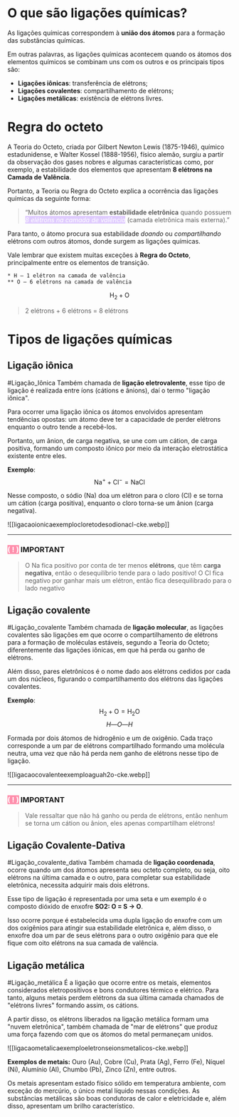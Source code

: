 
# O que são ligações químicas?

As ligações químicas correspondem à **união dos átomos** para a formação das substâncias químicas.

Em outras palavras, as ligações químicas acontecem quando os átomos dos elementos químicos se combinam uns com os outros e os principais tipos são:

- **Ligações iônicas**: transferência de elétrons;
- **Ligações covalentes**: compartilhamento de elétrons;
- **Ligações metálicas**: existência de elétrons livres.

# Regra do octeto

A Teoria do Octeto, criada por Gilbert Newton Lewis (1875-1946), químico estadunidense, e Walter Kossel (1888-1956), físico alemão, surgiu a partir da observação dos gases nobres e algumas características como, por exemplo, a estabilidade dos elementos que apresentam **8 elétrons na Camada de Valência**.

Portanto, a Teoria ou Regra do Octeto explica a ocorrência das ligações químicas da seguinte forma:
>
> “Muitos átomos apresentam **estabilidade eletrônica** quando possuem <mark style="color:#fff; font-style: italic;background: #D2B3FFA6;">8 elétrons na camada de valência</mark> (camada eletrônica mais externa).”

Para tanto, o átomo procura sua estabilidade *doando* ou *compartilhando* elétrons com outros átomos, donde surgem as ligações químicas.

Vale lembrar que existem muitas exceções à **Regra do Octeto**, principalmente entre os elementos de transição.

``` EXEMPLO (H2O)
* H — 1 elétron na camada de valência
** O — 6 elétrons na camada de valência
```

$$\mathrm{H}_{2}+\mathrm{O}$$
> 2 elétrons + 6 elétrons = 8 elétrons 

# Tipos de ligações químicas

## Ligação iônica
#Ligação_Iônica
Também chamada de **ligação eletrovalente**, esse tipo de ligação é realizada entre íons (cátions e ânions), daí o termo "ligação iônica".

Para ocorrer uma ligação iônica os átomos envolvidos apresentam tendências opostas: um átomo deve ter a capacidade de perder elétrons enquanto o outro tende a recebê-los.

Portanto, um ânion, de carga negativa, se une com um cátion, de carga positiva, formando um composto iônico por meio da interação eletrostática existente entre eles.

**Exemplo**: 
$$\mathrm{Na}^++\mathrm{Cl}^-=\mathrm{NaCl}$$

Nesse composto, o sódio (Na) doa um elétron para o cloro (Cl) e se torna um cátion (carga positiva), enquanto o cloro torna-se um ânion (carga negativa).

![[ligacaoionicaexemplocloretodesodionacl-cke.webp]]

---

### <mark style="background: #FF5582A6;color:#fff;">( ! )</mark>  IMPORTANT
> 
> O Na fica positivo por conta de ter menos **elétrons**, que têm **carga negativa**, então o desequilíbrio tende para o lado positivo! O Cl fica negativo por ganhar mais um elétron, então fica desequilibrado para o lado negativo

## Ligação covalente
#Ligação_covalente
Também chamada de **ligação molecular**, as ligações covalentes são ligações em que ocorre o compartilhamento de elétrons para a formação de moléculas estáveis, segundo a Teoria do Octeto; diferentemente das ligações iônicas, em que há perda ou ganho de elétrons.

Além disso, pares eletrônicos é o nome dado aos elétrons cedidos por cada um dos núcleos, figurando o compartilhamento dos elétrons das ligações covalentes.

**Exemplo**: 
$$\mathrm{H}_2+\mathrm{O}=\mathrm{H}_2\mathrm{O}$$
$$ H—O—H $$

Formada por dois átomos de hidrogênio e um de oxigênio. Cada traço corresponde a um par de elétrons compartilhado formando uma molécula neutra, uma vez que não há perda nem ganho de elétrons nesse tipo de ligação.

![[ligacaocovalenteexemploaguah2o-cke.webp]]

---

### <mark style="background: #FF5582A6;color:#fff;">( ! )</mark>  IMPORTANT
>
> Vale ressaltar que não há ganho ou perda de elétrons, então nenhum se torna um cátion ou ânion, eles apenas compartilham elétrons! 

## Ligação Covalente-Dativa 
#Ligação_covalente_dativa
Também chamada de **ligação coordenada**, ocorre quando um dos átomos apresenta seu octeto completo, ou seja, oito elétrons na última camada e o outro, para completar sua estabilidade eletrônica, necessita adquirir mais dois elétrons.

Esse tipo de ligação é representada por uma seta e um exemplo é o composto dióxido de enxofre **SO2: O = S → O**.

Isso ocorre porque é estabelecida uma dupla ligação do enxofre com um dos oxigênios para atingir sua estabilidade eletrônica e, além disso, o enxofre doa um par de seus elétrons para o outro oxigênio para que ele fique com oito elétrons na sua camada de valência.

## Ligação metálica
#Ligação_metálica
É a ligação que ocorre entre os metais, elementos considerados eletropositivos e bons condutores térmico e elétrico. Para tanto, alguns metais perdem elétrons da sua última camada chamados de "elétrons livres" formando assim, os cátions.

A partir disso, os elétrons liberados na ligação metálica formam uma "nuvem eletrônica", também chamada de "mar de elétrons" que produz uma força fazendo com que os átomos do metal permaneçam unidos.

![[ligacaometalicaexemploeletronseionsmetalicos-cke.webp]]

**Exemplos de metais:** Ouro (Au), Cobre (Cu), Prata (Ag), Ferro (Fe), Níquel (Ni), Alumínio (Al), Chumbo (Pb), Zinco (Zn), entre outros.

Os metais apresentam estado físico sólido em temperatura ambiente, com exceção do mercúrio, o único metal líquido nessas condições. As substâncias metálicas são boas condutoras de calor e eletricidade e, além disso, apresentam um brilho característico.